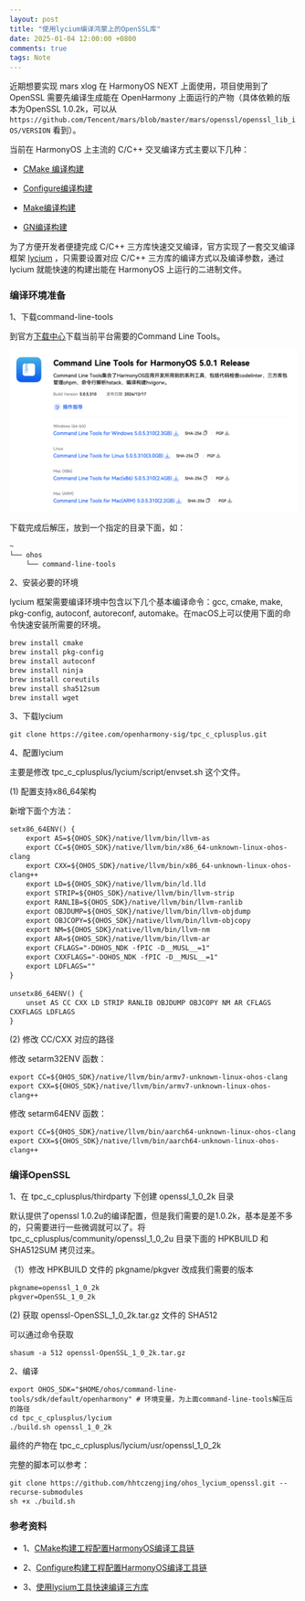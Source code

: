```yaml
---
layout: post
title: "使用lycium编译鸿蒙上的OpenSSL库"
date: 2025-01-04 12:00:00 +0800
comments: true
tags: Note
---
```


近期想要实现 mars xlog 在 HarmonyOS NEXT 上面使用，项目使用到了 OpenSSL 需要先编译生成能在 OpenHarmony 上面运行的产物（具体依赖的版本为OpenSSL 1.0.2k，可以从 `https://github.com/Tencent/mars/blob/master/mars/openssl/openssl_lib_iOS/VERSION` 看到）。

当前在 HarmonyOS 上主流的 C/C++ 交叉编译方式主要以下几种：

- [CMake 编译构建](https://developer.huawei.com/consumer/cn/doc/best-practices-V5/bpta-cmake-adapts-to-harmonyos-V5)

- [Configure编译构建](https://developer.huawei.com/consumer/cn/doc/best-practices-V5/bpta-configure-adapts-to-harmonyos-V5)

- [Make编译构建](https://developer.huawei.com/consumer/cn/doc/best-practices-V5/bpta-make-adapts-to-harmonyos-V5)

- [GN编译构建](https://developer.huawei.com/consumer/cn/doc/best-practices-V5/bpta-gn-adapts-to-harmonyos-V5)

为了方便开发者便捷完成 C/C++ 三方库快速交叉编译，官方实现了一套交叉编译框架 [lycium](https://gitee.com/openharmony-sig/tpc_c_cplusplus) ，只需要设置对应 C/C++ 三方库的编译方式以及编译参数，通过 lycium 就能快速的构建出能在 HarmonyOS 上运行的二进制文件。

### 编译环境准备

1、下载command-line-tools

到官方[下载中心](https://developer.huawei.com/consumer/cn/download/)下载当前平台需要的Command Line Tools。

![download_command_line_tools](/images/ohos-build-openssl-by-lycium/download_command_line_tools.png)

下载完成后解压，放到一个指定的目录下面，如：

```
~
└── ohos
    └── command-line-tools
```

2、安装必要的环境

lycium 框架需要编译环境中包含以下几个基本编译命令：gcc, cmake, make, pkg-config, autoconf, autoreconf, automake。在macOS上可以使用下面的命令快速安装所需要的环境。

```
brew install cmake
brew install pkg-config
brew install autoconf
brew install ninja
brew install coreutils
brew install sha512sum
brew install wget
```

3、下载lycium

```
git clone https://gitee.com/openharmony-sig/tpc_c_cplusplus.git
```

4、配置lycium

主要是修改 tpc_c_cplusplus/lycium/script/envset.sh 这个文件。

(1) 配置支持x86_64架构

新增下面个方法：

```
setx86_64ENV() {
    export AS=${OHOS_SDK}/native/llvm/bin/llvm-as
    export CC=${OHOS_SDK}/native/llvm/bin/x86_64-unknown-linux-ohos-clang
    export CXX=${OHOS_SDK}/native/llvm/bin/x86_64-unknown-linux-ohos-clang++
    export LD=${OHOS_SDK}/native/llvm/bin/ld.lld
    export STRIP=${OHOS_SDK}/native/llvm/bin/llvm-strip
    export RANLIB=${OHOS_SDK}/native/llvm/bin/llvm-ranlib
    export OBJDUMP=${OHOS_SDK}/native/llvm/bin/llvm-objdump
    export OBJCOPY=${OHOS_SDK}/native/llvm/bin/llvm-objcopy
    export NM=${OHOS_SDK}/native/llvm/bin/llvm-nm
    export AR=${OHOS_SDK}/native/llvm/bin/llvm-ar
    export CFLAGS="-DOHOS_NDK -fPIC -D__MUSL__=1"
    export CXXFLAGS="-DOHOS_NDK -fPIC -D__MUSL__=1"
    export LDFLAGS=""
}

unsetx86_64ENV() {
    unset AS CC CXX LD STRIP RANLIB OBJDUMP OBJCOPY NM AR CFLAGS CXXFLAGS LDFLAGS
}
```

(2) 修改 CC/CXX 对应的路径

修改 setarm32ENV 函数：

```
export CC=${OHOS_SDK}/native/llvm/bin/armv7-unknown-linux-ohos-clang
export CXX=${OHOS_SDK}/native/llvm/bin/armv7-unknown-linux-ohos-clang++
```

修改 setarm64ENV 函数：

```
export CC=${OHOS_SDK}/native/llvm/bin/aarch64-unknown-linux-ohos-clang
export CXX=${OHOS_SDK}/native/llvm/bin/aarch64-unknown-linux-ohos-clang++
```

### 编译OpenSSL

1、在 tpc_c_cplusplus/thirdparty 下创建 openssl_1_0_2k 目录

默认提供了openssl 1.0.2u的编译配置，但是我们需要的是1.0.2k，基本是差不多的，只需要进行一些微调就可以了。将 tpc_c_cplusplus/community/openssl_1_0_2u 目录下面的 HPKBUILD 和 SHA512SUM 拷贝过来。

（1）修改 HPKBUILD 文件的 pkgname/pkgver 改成我们需要的版本

```
pkgname=openssl_1_0_2k
pkgver=OpenSSL_1_0_2k
```

(2) 获取 openssl-OpenSSL_1_0_2k.tar.gz 文件的 SHA512

可以通过命令获取

```
shasum -a 512 openssl-OpenSSL_1_0_2k.tar.gz
```

2、编译

```
export OHOS_SDK="$HOME/ohos/command-line-tools/sdk/default/openharmony" # 环境变量，为上面command-line-tools解压后的路径
cd tpc_c_cplusplus/lycium
./build.sh openssl_1_0_2k
```

最终的产物在 tpc_c_cplusplus/lycium/usr/openssl_1_0_2k 

完整的脚本可以参考：

```
git clone https://github.com/hhtczengjing/ohos_lycium_openssl.git --recurse-submodules
sh +x ./build.sh
```

### 参考资料

- 1、[CMake构建工程配置HarmonyOS编译工具链](https://developer.huawei.com/consumer/cn/doc/best-practices-V5/bpta-cmake-adapts-to-harmonyos-V5)

- 2、[Configure构建工程配置HarmonyOS编译工具链](https://developer.huawei.com/consumer/cn/doc/best-practices-V5/bpta-configure-adapts-to-harmonyos-V5)

- 3、[使用lycium工具快速编译三方库](https://developer.huawei.com/consumer/cn/doc/best-practices-V5/bpta-lycium-adapts-to-harmonyos-V5)